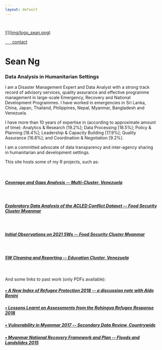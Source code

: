 ```yaml
---
layout: default
---
```




<div class="row" style="padding-top: 30px;">
<div class="col-sm-3">


<a href = "https://www.dropbox.com/sh/hfgon5s13qin98b/AACmgu_uGrpWaAjWwJy9rnJRa?dl=0">
![](img/logo_sean.png)


&nbsp;&nbsp;&nbsp;&nbsp;&nbsp;&nbsp;[contact](mailto:seanywng@gmail.com)


</div>
<div class="col-sm-9">

# **Sean Ng**

### **Data Analysis in Humanitarian Settings**

I am a Disaster Management Expert and Data Analyst with a strong track record of advisory services, quality assurance and effective programme management in large-scale Emergency, Recovery and National Development Programmes. I have worked in emergencies in Sri Lanka, China, Japan, Thailand, Philippines, Nepal, Myanmar, Bangladesh and Venezuela. 

I have more than 10 years of expertise in (according to approximate amount of time): 
Analytics & Research [19.2%]; Data Processing [18.5%]; Policy & Planning [18.4%]; Leadership & Capacity Building [17.9%]; Quality Assurance [16.8%]; and Coordination & Negotiation [9.2%].

I am a committed advocate of data transparency and inter-agency sharing in humanitarian and development settings. 

This site hosts some of my R projects, such as: 

<br/>

##### [Coverage and Gaps Analysis -- Multi-Cluster, Venezuela](https://seanywng.github.io/coverage_gaps_venezuela/)
<br>

##### [Exploratory Data Analysis of the ACLED Conflict Dataset -- Food Security Cluster Myanmar](https://food-security-cluster-myanmar.github.io/exploratory-data-analysis-acled-fsc/)
<br>

##### [Initial Observations on 2021 5Ws -- Food Security Cluster Myanmar](https://food-security-cluster-myanmar.github.io/mmr_5w_initial_observations/)
<br>

##### [5W Cleaning and Reporting -- Education Cluster, Venezuela](https://seanywng.github.io/5W/)
<br>

And some links to past work (only PDFs available): 

##### [• A New Index of Refugee Protection 2018 -- a discussion note with Aldo Benini](http://aldo-benini.org/Level2/HumanitData/Benini_Ng__A_New_Protection_Index__180806.pdf)

##### [• Lessons Learnt on Assessments from the Rohingya Refugee Response 2018](https://www.dropbox.com/home/Portfolio?preview=Lessons+Learnt+on+Assessments+180525_SN.pdf)

##### [• Vulnerability in Myanmar 2017 -- Secondary Data Review, Countrywide](https://www.dropbox.com/home/Portfolio?preview=Vulnerability_in_Myanmar_HARP-MIMU_Jun2018_ENG_Print_version.pdf)

##### [• Myanmar National Recovery Framework and Plan -- Floods and Landslides 2015](https://www.dropbox.com/home/Portfolio?preview=National+Recovery+Framework+Final-2.pdf)


